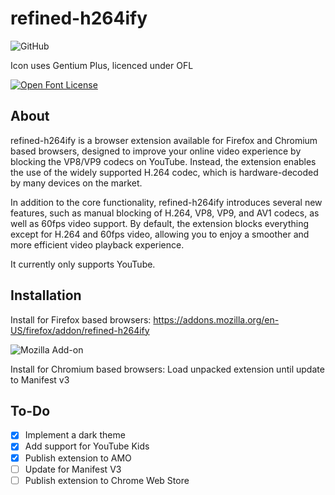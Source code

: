 # refined-h264ify

![GitHub](https://img.shields.io/github/license/Edwin-Zarco/refined-h264ify?style=flat-square)

Icon uses Gentium Plus, licenced under OFL

[![Open Font License](https://scripts.sil.org/cms/sites/nrsi/media/OFL_logo_rect_color.png)](https://scripts.sil.org/OFL)

## About
refined-h264ify is a browser extension available for Firefox and Chromium based browsers, designed to improve your online video experience by blocking the VP8/VP9 codecs on YouTube. Instead, the extension enables the use of the widely supported H.264 codec, which is hardware-decoded by many devices on the market.

In addition to the core functionality, refined-h264ify introduces several new features, such as manual blocking of H.264, VP8, VP9, and AV1 codecs, as well as 60fps video support. By default, the extension blocks everything except for H.264 and 60fps video, allowing you to enjoy a smoother and more efficient video playback experience.

It currently only supports YouTube.

## Installation
Install for Firefox based browsers:
https://addons.mozilla.org/en-US/firefox/addon/refined-h264ify

![Mozilla Add-on](https://img.shields.io/amo/stars/refined-h264ify?style=flat-square)

Install for Chromium based browsers:
Load unpacked extension until update to Manifest v3

## To-Do
- [x] Implement a dark theme
- [x] Add support for YouTube Kids
- [x] Publish extension to AMO
- [ ] Update for Manifest V3
- [ ] Publish extension to Chrome Web Store
